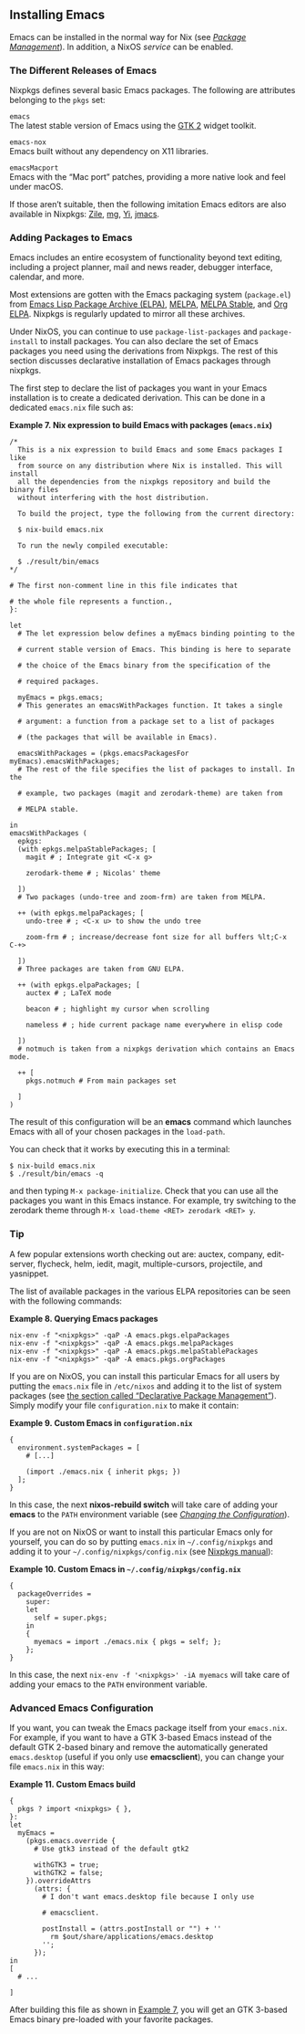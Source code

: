 ## Installing Emacs

Emacs can be installed in the normal way for Nix (see [_Package Management_](#sec-package-management "Package Management")). In addition, a NixOS _service_ can be enabled.

### The Different Releases of Emacs

Nixpkgs defines several basic Emacs packages. The following are attributes belonging to the `pkgs` set:

`emacs`  
The latest stable version of Emacs using the [GTK 2](http://www.gtk.org) widget toolkit.

`emacs-nox`  
Emacs built without any dependency on X11 libraries.

`emacsMacport`  
Emacs with the “Mac port” patches, providing a more native look and feel under macOS.

If those aren’t suitable, then the following imitation Emacs editors are also available in Nixpkgs: [Zile](https://www.gnu.org/software/zile/), [mg](http://homepage.boetes.org/software/mg/), [Yi](http://yi-editor.github.io/), [jmacs](https://joe-editor.sourceforge.io/).

### Adding Packages to Emacs

Emacs includes an entire ecosystem of functionality beyond text editing, including a project planner, mail and news reader, debugger interface, calendar, and more.

Most extensions are gotten with the Emacs packaging system (`package.el`) from [Emacs Lisp Package Archive (ELPA)](https://elpa.gnu.org/), [MELPA](https://melpa.org/), [MELPA Stable](https://stable.melpa.org/), and [Org ELPA](http://orgmode.org/elpa.html). Nixpkgs is regularly updated to mirror all these archives.

Under NixOS, you can continue to use `package-list-packages` and `package-install` to install packages. You can also declare the set of Emacs packages you need using the derivations from Nixpkgs. The rest of this section discusses declarative installation of Emacs packages through nixpkgs.

The first step to declare the list of packages you want in your Emacs installation is to create a dedicated derivation. This can be done in a dedicated `emacs.nix` file such as:

**Example 7. Nix expression to build Emacs with packages (`emacs.nix`)**

```programlisting
/*
  This is a nix expression to build Emacs and some Emacs packages I like
  from source on any distribution where Nix is installed. This will install
  all the dependencies from the nixpkgs repository and build the binary files
  without interfering with the host distribution.

  To build the project, type the following from the current directory:

  $ nix-build emacs.nix

  To run the newly compiled executable:

  $ ./result/bin/emacs
*/

# The first non-comment line in this file indicates that

# the whole file represents a function.,
}:

let
  # The let expression below defines a myEmacs binding pointing to the

  # current stable version of Emacs. This binding is here to separate

  # the choice of the Emacs binary from the specification of the

  # required packages.

  myEmacs = pkgs.emacs;
  # This generates an emacsWithPackages function. It takes a single

  # argument: a function from a package set to a list of packages

  # (the packages that will be available in Emacs).

  emacsWithPackages = (pkgs.emacsPackagesFor myEmacs).emacsWithPackages;
  # The rest of the file specifies the list of packages to install. In the

  # example, two packages (magit and zerodark-theme) are taken from

  # MELPA stable.

in
emacsWithPackages (
  epkgs:
  (with epkgs.melpaStablePackages; [
    magit # ; Integrate git <C-x g>

    zerodark-theme # ; Nicolas' theme

  ])
  # Two packages (undo-tree and zoom-frm) are taken from MELPA.

  ++ (with epkgs.melpaPackages; [
    undo-tree # ; <C-x u> to show the undo tree

    zoom-frm # ; increase/decrease font size for all buffers %lt;C-x C-+>

  ])
  # Three packages are taken from GNU ELPA.

  ++ (with epkgs.elpaPackages; [
    auctex # ; LaTeX mode

    beacon # ; highlight my cursor when scrolling

    nameless # ; hide current package name everywhere in elisp code

  ])
  # notmuch is taken from a nixpkgs derivation which contains an Emacs mode.

  ++ [
    pkgs.notmuch # From main packages set

  ]
)
```

The result of this configuration will be an **emacs** command which launches Emacs with all of your chosen packages in the `load-path`.

You can check that it works by executing this in a terminal:

```programlisting
$ nix-build emacs.nix
$ ./result/bin/emacs -q
```

and then typing `M-x package-initialize`. Check that you can use all the packages you want in this Emacs instance. For example, try switching to the zerodark theme through `M-x load-theme <RET> zerodark <RET> y`.

### Tip

A few popular extensions worth checking out are: auctex, company, edit-server, flycheck, helm, iedit, magit, multiple-cursors, projectile, and yasnippet.

The list of available packages in the various ELPA repositories can be seen with the following commands:

**Example 8. Querying Emacs packages**

```programlisting
nix-env -f "<nixpkgs>" -qaP -A emacs.pkgs.elpaPackages
nix-env -f "<nixpkgs>" -qaP -A emacs.pkgs.melpaPackages
nix-env -f "<nixpkgs>" -qaP -A emacs.pkgs.melpaStablePackages
nix-env -f "<nixpkgs>" -qaP -A emacs.pkgs.orgPackages
```

If you are on NixOS, you can install this particular Emacs for all users by putting the `emacs.nix` file in `/etc/nixos` and adding it to the list of system packages (see [the section called “Declarative Package Management”](#sec-declarative-package-mgmt "Declarative Package Management")). Simply modify your file `configuration.nix` to make it contain:

**Example 9. Custom Emacs in `configuration.nix`**

```programlisting
{
  environment.systemPackages = [
    # [...]

    (import ./emacs.nix { inherit pkgs; })
  ];
}
```

In this case, the next **nixos-rebuild switch** will take care of adding your **emacs** to the `PATH` environment variable (see [_Changing the Configuration_](#sec-changing-config "Changing the Configuration")).

If you are not on NixOS or want to install this particular Emacs only for yourself, you can do so by putting `emacs.nix` in `~/.config/nixpkgs` and adding it to your `~/.config/nixpkgs/config.nix` (see [Nixpkgs manual](https://nixos.org/nixpkgs/manual/#sec-modify-via-packageOverrides)):

**Example 10. Custom Emacs in `~/.config/nixpkgs/config.nix`**

```programlisting
{
  packageOverrides =
    super:
    let
      self = super.pkgs;
    in
    {
      myemacs = import ./emacs.nix { pkgs = self; };
    };
}
```

In this case, the next `nix-env -f '<nixpkgs>' -iA myemacs` will take care of adding your emacs to the `PATH` environment variable.

### Advanced Emacs Configuration

If you want, you can tweak the Emacs package itself from your `emacs.nix`. For example, if you want to have a GTK 3-based Emacs instead of the default GTK 2-based binary and remove the automatically generated `emacs.desktop` (useful if you only use **emacsclient**), you can change your file `emacs.nix` in this way:

**Example 11. Custom Emacs build**

```programlisting
{
  pkgs ? import <nixpkgs> { },
}:
let
  myEmacs =
    (pkgs.emacs.override {
      # Use gtk3 instead of the default gtk2

      withGTK3 = true;
      withGTK2 = false;
    }).overrideAttrs
      (attrs: {
        # I don't want emacs.desktop file because I only use

        # emacsclient.

        postInstall = (attrs.postInstall or "") + ''
          rm $out/share/applications/emacs.desktop
        '';
      });
in
[
  # ...

]
```

After building this file as shown in [Example 7](#ex-emacsNix "Example 7. Nix expression to build Emacs with packages (emacs.nix)"), you will get an GTK 3-based Emacs binary pre-loaded with your favorite packages.
